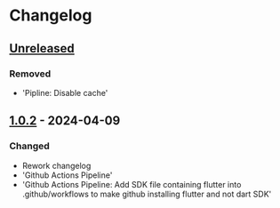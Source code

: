 # Changelog

## [Unreleased]

### Removed

- 'Pipline: Disable cache'

## [1.0.2] - 2024-04-09

### Changed

- Rework changelog
- 'Github Actions Pipeline'
- 'Github Actions Pipeline: Add SDK file containing flutter into .github/workflows to make github installing flutter and not dart SDK'

[Unreleased]: https://github.com/inlavigo/gg_fake_timer/compare/1.0.2...HEAD
[1.0.2]: https://github.com/inlavigo/gg_fake_timer/tag/%tag
